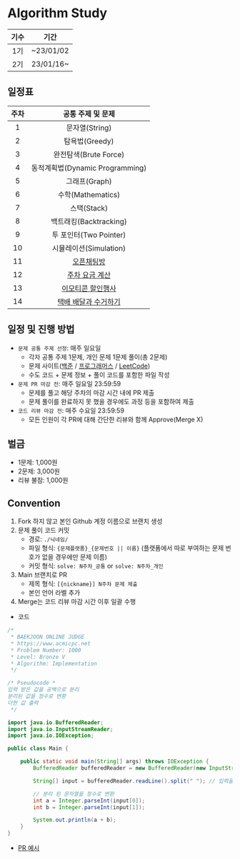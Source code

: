 # Algorithm Study

| 기수 |    기간     |
|:--:|:---------:|
| 1기 | ~23/01/02 |
| 2기 | 23/01/16~ |

## 일정표

| 주차 |                                   공통 주제 및 문제                                    |
|:--:|:-------------------------------------------------------------------------------:|
| 1  |                                   문자열(String)                                   |
| 2  |                                   탐욕법(Greedy)                                   |
| 3  |                                완전탐색(Brute Force)                                |
| 4  |                           동적계획법(Dynamic Programming)                            |
| 5  |                                   그래프(Graph)                                    |
| 6  |                                 수학(Mathematics)                                 |
| 7  |                                    스택(Stack)                                    |
| 8  |                               백트래킹(Backtracking)                                |
| 9  |                               투 포인터(Two Pointer)                                |
| 10 |                                시뮬레이션(Simulation)                                |
| 11 |    [오픈채팅방](https://school.programmers.co.kr/learn/courses/30/lessons/42888)     |
| 12 |   [주차 요금 계산](https://school.programmers.co.kr/learn/courses/30/lessons/92341)   |
| 13 |  [이모티콘 할인행사](https://school.programmers.co.kr/learn/courses/30/lessons/150368)  |
| 14 | [택배 배달과 수거하기](https://school.programmers.co.kr/learn/courses/30/lessons/150369) |

## 일정 및 진행 방법

- `문제 공통 주제 선정`: 매주 일요일
    - 각자 공통 주제 1문제, 개인 문제 1문제 풀이(총 2문제)
    - 문제 사이트([백준](https://www.acmicpc.net) / [프로그래머스](https://programmers.co.kr) / [LeetCode](https://leetcode.com))
    - 수도 코드 + 문제 정보 + 풀이 코드를 포함한 파일 작성
- `문제 PR 마감 전`: 매주 일요일 23:59:59
    - 문제를 풀고 해당 주차의 마감 시간 내에 PR 제출
    - 문제 풀이를 완료하지 못 했을 경우에도 과정 등을 포함하여 제출
- `코드 리뷰 마감 전`: 매주 수요일 23:59:59
    - 모든 인원이 각 PR에 대해 간단한 리뷰와 함께 Approve(Merge X)

## 벌금

- 1문제: 1,000원
- 2문제: 3,000원
- 리뷰 불참: 1,000원

## Convention

1. Fork 하지 않고 본인 Github 계정 이름으로 브랜치 생성
2. 문제 풀이 코드 커밋
    - 경로: `./닉네임/`
    - 파일 형식: `{문제플랫폼}_{문제번호 || 이름}` (플랫폼에서 따로 부여하는 문제 번호가 없을 경우에만 문제 이름)
    - 커밋 형식: `solve: N주차_공통` or `solve: N주차_개인`
3. Main 브랜치로 PR
    - 제목 형식: `[{nickname}] N주차 문제 제출`
    - 본인 언어 라벨 추가
4. Merge는 코드 리뷰 마감 시간 이후 일괄 수행

- 코드

```java
/*
 * BAEKJOON ONLINE JUDGE
 * https://www.acmicpc.net
 * Problem Number: 1000
 * Level: Bronze V
 * Algorithm: Implementation
 */

/* Pseudocode *
입력 받은 값을 공백으로 분리
분리된 값을 정수로 변환
더한 값 출력
 */

import java.io.BufferedReader;
import java.io.InputStreamReader;
import java.io.IOException;

public class Main {

    public static void main(String[] args) throws IOException {
        BufferedReader bufferedReader = new BufferedReader(new InputStreamReader(System.in));

        String[] input = bufferedReader.readLine().split(" "); // 입력을 받아 공백으로 분리

        // 분리 된 문자열을 정수로 변환
        int a = Integer.parseInt(input[0]);
        int b = Integer.parseInt(input[1]);

        System.out.println(a + b);
    }
}
```

- [PR 예시](https://github.com/InzoJandi/APS/pull/2)
